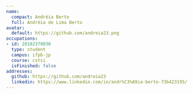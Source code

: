 ```yaml
---
name:
  compact: Andréia Berto
  full: Andréia de Lima Berto
avatar:
  default: https://github.com/andreia23.png
occupations:
- id: 20182370030
  type: student
  campus: ifpb-jp
  course: cstsi
  isFinished: false
addresses:
  github: https://github.com/andreia23
  linkedin: https://www.linkedin.com/in/andr%C3%A9ia-berto-73b423195/
---
```

